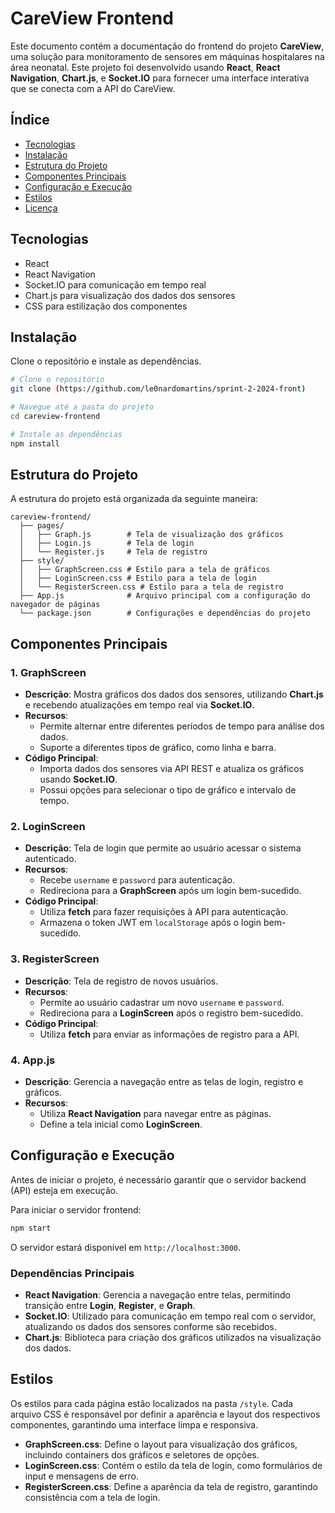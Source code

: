 # CareView Frontend

Este documento contém a documentação do frontend do projeto **CareView**, uma solução para monitoramento de sensores em máquinas hospitalares na área neonatal. Este projeto foi desenvolvido usando **React**, **React Navigation**, **Chart.js**, e **Socket.IO** para fornecer uma interface interativa que se conecta com a API do CareView.

## Índice

- [Tecnologias](#tecnologias)
- [Instalação](#instalação)
- [Estrutura do Projeto](#estrutura-do-projeto)
- [Componentes Principais](#componentes-principais)
- [Configuração e Execução](#configuração-e-execução)
- [Estilos](#estilos)
- [Licença](#licença)

## Tecnologias

- React
- React Navigation
- Socket.IO para comunicação em tempo real
- Chart.js para visualização dos dados dos sensores
- CSS para estilização dos componentes

## Instalação

Clone o repositório e instale as dependências.

```bash
# Clone o repositório
git clone (https://github.com/le0nardomartins/sprint-2-2024-front)

# Navegue até a pasta do projeto
cd careview-frontend

# Instale as dependências
npm install
```

## Estrutura do Projeto

A estrutura do projeto está organizada da seguinte maneira:

```
careview-frontend/
  ├── pages/
  │   ├── Graph.js        # Tela de visualização dos gráficos
  │   ├── Login.js        # Tela de login
  │   └── Register.js     # Tela de registro
  ├── style/
  │   ├── GraphScreen.css # Estilo para a tela de gráficos
  │   ├── LoginScreen.css # Estilo para a tela de login
  │   └── RegisterScreen.css # Estilo para a tela de registro
  ├── App.js              # Arquivo principal com a configuração do navegador de páginas
  └── package.json        # Configurações e dependências do projeto
```

## Componentes Principais

### 1. **GraphScreen**

- **Descrição**: Mostra gráficos dos dados dos sensores, utilizando **Chart.js** e recebendo atualizações em tempo real via **Socket.IO**.
- **Recursos**:
  - Permite alternar entre diferentes períodos de tempo para análise dos dados.
  - Suporte a diferentes tipos de gráfico, como linha e barra.
- **Código Principal**:
  - Importa dados dos sensores via API REST e atualiza os gráficos usando **Socket.IO**.
  - Possui opções para selecionar o tipo de gráfico e intervalo de tempo.

### 2. **LoginScreen**

- **Descrição**: Tela de login que permite ao usuário acessar o sistema autenticado.
- **Recursos**:
  - Recebe `username` e `password` para autenticação.
  - Redireciona para a **GraphScreen** após um login bem-sucedido.
- **Código Principal**:
  - Utiliza **fetch** para fazer requisições à API para autenticação.
  - Armazena o token JWT em `localStorage` após o login bem-sucedido.

### 3. **RegisterScreen**

- **Descrição**: Tela de registro de novos usuários.
- **Recursos**:
  - Permite ao usuário cadastrar um novo `username` e `password`.
  - Redireciona para a **LoginScreen** após o registro bem-sucedido.
- **Código Principal**:
  - Utiliza **fetch** para enviar as informações de registro para a API.

### 4. **App.js**

- **Descrição**: Gerencia a navegação entre as telas de login, registro e gráficos.
- **Recursos**:
  - Utiliza **React Navigation** para navegar entre as páginas.
  - Define a tela inicial como **LoginScreen**.

## Configuração e Execução

Antes de iniciar o projeto, é necessário garantir que o servidor backend (API) esteja em execução.

Para iniciar o servidor frontend:

```bash
npm start
```

O servidor estará disponível em `http://localhost:3000`.

### Dependências Principais

- **React Navigation**: Gerencia a navegação entre telas, permitindo transição entre **Login**, **Register**, e **Graph**.
- **Socket.IO**: Utilizado para comunicação em tempo real com o servidor, atualizando os dados dos sensores conforme são recebidos.
- **Chart.js**: Biblioteca para criação dos gráficos utilizados na visualização dos dados.

## Estilos

Os estilos para cada página estão localizados na pasta `/style`. Cada arquivo CSS é responsável por definir a aparência e layout dos respectivos componentes, garantindo uma interface limpa e responsiva.

- **GraphScreen.css**: Define o layout para visualização dos gráficos, incluindo containers dos gráficos e seletores de opções.
- **LoginScreen.css**: Contém o estilo da tela de login, como formulários de input e mensagens de erro.
- **RegisterScreen.css**: Define a aparência da tela de registro, garantindo consistência com a tela de login.
